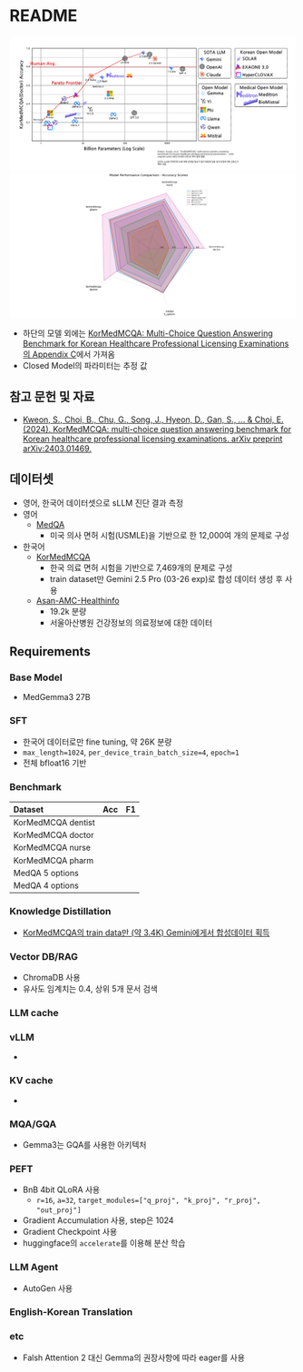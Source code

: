 # README

![The Result of Experiments](graph/result_pretty.png)
![Hexagon Chart of the Result](graph/hexagon.png)

- 하단의 모델 외에는 [KorMedMCQA: Multi-Choice Question Answering Benchmark for Korean Healthcare Professional Licensing Examinations의 Appendix C](https://doi.org/10.48550/arXiv.2403.01469)에서 가져옴
- Closed Model의 파라미터는 추정 값

## 참고 문헌 및 자료

- [Kweon, S., Choi, B., Chu, G., Song, J., Hyeon, D., Gan, S., ... & Choi, E. (2024). KorMedMCQA: multi-choice question answering benchmark for Korean healthcare professional licensing examinations. arXiv preprint arXiv:2403.01469.](https://doi.org/10.48550/arXiv.2403.01469)

## 데이터셋

- 영어, 한국어 데이터셋으로 sLLM 진단 결과 측정
- 영어
  - [MedQA](https://github.com/jind11/MedQA)
    - 미국 의사 면허 시험(USMLE)을 기반으로 한 12,000여 개의 문제로 구성
- 한국어
  - [KorMedMCQA](https://huggingface.co/datasets/sean0042/KorMedMCQA)
    - 한국 의료 면허 시험을 기반으로 7,469개의 문제로 구성
    - train dataset만 Gemini 2.5 Pro (03-26 exp)로 합성 데이터 생성 후 사용
  - [Asan-AMC-Healthinfo](https://huggingface.co/datasets/ChuGyouk/Asan-AMC-Healthinfo)
    - 19.2k 분량
    - 서울아산병원 건강정보의 의료정보에 대한 데이터

## Requirements

### Base Model

- MedGemma3 27B

### SFT

- 한국어 데이터로만 fine tuning, 약 26K 분량
- `max_length=1024`, `per_device_train_batch_size=4`, `epoch=1`
- 전체 bfloat16 기반

### Benchmark

|Dataset|Acc|F1|
|:--|:--:|:--:|
|KorMedMCQA dentist|||
|KorMedMCQA doctor|||
|KorMedMCQA nurse|||
|KorMedMCQA pharm|||
|MedQA 5 options|||
|MedQA 4 options|||

### Knowledge Distillation

- [KorMedMCQA의 train data만 (약 3.4K) Gemini에게서 합성데이터 획득](fine_tuning/data/distillation_gemini)

### Vector DB/RAG

- ChromaDB 사용
- 유사도 임계치는 0.4, 상위 5개 문서 검색

### LLM cache

### vLLM

- 

### KV cache

- 

### MQA/GQA

- Gemma3는 GQA를 사용한 아키텍처

### PEFT

- BnB 4bit QLoRA 사용
  - `r=16`, `a=32`, `target_modules=["q_proj", "k_proj", "r_proj", "out_proj"]`
- Gradient Accumulation 사용, step은 1024
- Gradient Checkpoint 사용
- huggingface의 `accelerate`를 이용해 분산 학습

### LLM Agent

- AutoGen 사용

### English-Korean Translation

### etc

- Falsh Attention 2 대신 Gemma의 권장사항에 따라 eager를 사용